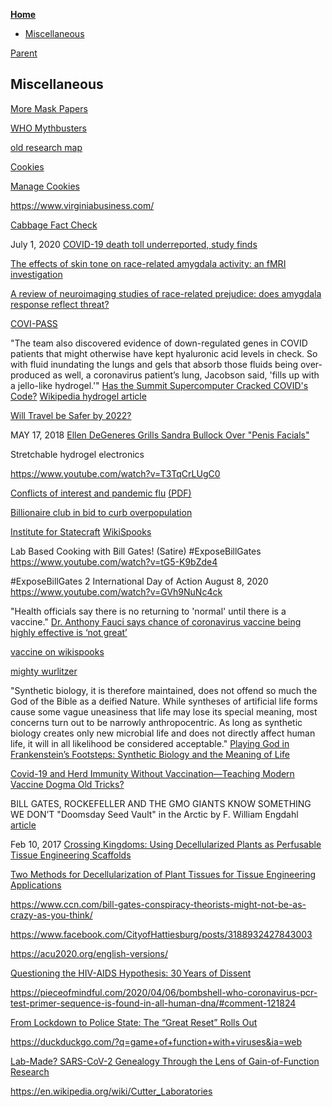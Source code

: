<!-- START doctoc generated TOC please keep comment here to allow auto update -->
<!-- DON'T EDIT THIS SECTION, INSTEAD RE-RUN doctoc TO UPDATE -->
**[Home](#pages/blog/cv19/index)**

- [Miscellaneous](#miscellaneous)

<!-- END doctoc generated TOC please keep comment here to allow auto update -->

[Parent](#pages/blog/cv19/index)

## Miscellaneous


[More Mask Papers](#pages/blog/cv19/more-mask-papers)


[WHO Mythbusters](https://www.who.int/emergencies/diseases/novel-coronavirus-2019/advice-for-public/myth-busters)

[old research map](https://en.wikipedia.org/wiki/User:Umeboshi/research_map)

[Cookies](chrome://settings/content/cookies)

[Manage Cookies](chrome://settings/siteData)

https://www.virginiabusiness.com/

<div class="link-view" data-title="Papers And Articles"  data-events="misc"></div>

[Cabbage Fact Check](https://factcheck.afp.com/who-did-not-warn-against-eating-cabbage-during-covid-19-pandemic)

July 1, 2020
[COVID-19 death toll underreported, study finds](https://www.virginiabusiness.com/article/covid-19-death-toll-underreported-study-finds/)


[The effects of skin tone on race-related amygdala activity: an fMRI investigation](https://www.ncbi.nlm.nih.gov/pmc/articles/PMC2555431/)

[A review of neuroimaging studies of race-related prejudice: does amygdala response reflect threat?](https://www.ncbi.nlm.nih.gov/pmc/articles/PMC3973920/)

[COVI-PASS](https://covipass.com)

"The team also discovered evidence of down-regulated genes in COVID patients 
that might otherwise have kept hyaluronic acid levels in check. So with fluid 
inundating the lungs and gels that absorb those fluids being over-produced as 
well, a coronavirus patient’s lung, Jacobson said, 'fills up with a jello-like 
hydrogel.'" 
[Has the Summit Supercomputer Cracked COVID's Code?](https://spectrum.ieee.org/the-human-os/computing/hardware/has-the-summit-supercomputer-cracked-the-covid-code)
[Wikipedia hydrogel article](https://en.wikipedia.org/wiki/Hydrogel)


[Will Travel be Safer by 2022?](http://www.bbc.com/travel/story/20200621-will-travel-be-safer-by-2022)

MAY 17, 2018
[Ellen DeGeneres Grills Sandra Bullock Over "Penis Facials"](https://www.eonline.com/news/936261/ellen-degeneres-grills-sandra-bullock-over-quot-penis-facials-quot)



Stretchable hydrogel electronics

https://www.youtube.com/watch?v=T3TqCrLUgC0


[Conflicts of interest and pandemic flu](https://www.bmj.com/content/340/bmj.c2947) [(PDF)](https://childrenshealthdefense.org/wp-content/uploads/Godlee-2010-Conflicts-of-interest-and-pandemic-flu.pdf)

[Billionaire club in bid to curb overpopulation](https://archive.is/RAwFf#selection-697.0-700.0)


[Institute for Statecraft](https://en.wikipedia.org/wiki/Institute_for_Statecraft)
[WikiSpooks](https://wikispooks.com/wiki/Institute_for_Statecraft)


Lab Based Cooking with Bill Gates! (Satire) #ExposeBillGates
https://www.youtube.com/watch?v=tG5-K9bZde4

#ExposeBillGates 2 International Day of Action August 8, 2020
https://www.youtube.com/watch?v=GVh9NuNc4ck



"Health officials say there is no returning to 'normal' until there is a 
vaccine." [Dr. Anthony Fauci says chance of coronavirus vaccine being highly effective is ‘not great’](https://www.cnbc.com/2020/08/07/coronavirus-vaccine-dr-fauci-says-chances-of-it-being-highly-effective-is-not-great.html)


[vaccine on wikispooks](https://wikispooks.com/wiki/COVID-19/Vaccine)

[mighty wurlitzer](https://archive.org/search.php?query=subject%3A%22mighty+wurlitzer%22)


"Synthetic biology, it is therefore maintained, does not offend so much the God 
of the Bible as a deified Nature. While syntheses of artificial life forms 
cause some vague uneasiness that life may lose its special meaning, most 
concerns turn out to be narrowly anthropocentric. As long as synthetic biology 
creates only new microbial life and does not directly affect human life, it 
will in all likelihood be considered acceptable."
[Playing God in Frankenstein’s Footsteps: Synthetic Biology and the Meaning of Life](https://www.ncbi.nlm.nih.gov/pmc/articles/PMC2837218/)



[Covid-19 and Herd Immunity Without Vaccination—Teaching Modern Vaccine Dogma Old Tricks?](https://www.andrewbostom.org/2020/06/covid-19-and-herd-immunity-without-vaccination-teaching-modern-vaccine-dogma-old-tricks/)

BILL GATES, ROCKEFELLER AND THE GMO GIANTS KNOW SOMETHING WE DON’T
"Doomsday Seed Vault" in the Arctic
by F. William Engdahl
[article](https://www.voltairenet.org/article162545.html)


Feb 10, 2017
[Crossing Kingdoms: Using Decellularized Plants as Perfusable Tissue Engineering Scaffolds](https://www.ncbi.nlm.nih.gov/pmc/articles/PMC5388455/)


[Two Methods for Decellularization of Plant Tissues for Tissue Engineering Applications](https://www.ncbi.nlm.nih.gov/pmc/articles/PMC6101437/)


https://www.ccn.com/bill-gates-conspiracy-theorists-might-not-be-as-crazy-as-you-think/


https://www.facebook.com/CityofHattiesburg/posts/3188932427843003


https://acu2020.org/english-versions/

[Questioning the HIV-AIDS Hypothesis: 30 Years of Dissent](https://www.ncbi.nlm.nih.gov/pmc/articles/PMC4172096/)


https://pieceofmindful.com/2020/04/06/bombshell-who-coronavirus-pcr-test-primer-sequence-is-found-in-all-human-dna/#comment-121824


[From Lockdown to Police State: The “Great Reset” Rolls Out](https://ellenbrown.com/2020/08/22/from-lockdown-to-police-state-the-great-reset-rolls-out/)


https://duckduckgo.com/?q=game+of+function+with+viruses&ia=web


[Lab-Made? SARS-CoV-2 Genealogy Through the Lens of Gain-of-Function Research](https://medium.com/@yurideigin/lab-made-cov2-genealogy-through-the-lens-of-gain-of-function-research-f96dd7413748)



https://en.wikipedia.org/wiki/Cutter_Laboratories
